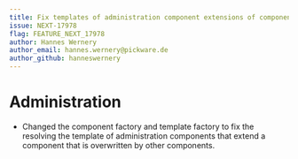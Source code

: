 ```yaml
---
title: Fix templates of administration component extensions of components that have overrides
issue: NEXT-17978
flag: FEATURE_NEXT_17978
author: Hannes Wernery
author_email: hannes.wernery@pickware.de
author_github: hanneswernery
---
```

# Administration
* Changed the component factory and template factory to fix the resolving the template of administration components that extend a component that is overwritten by other components.
